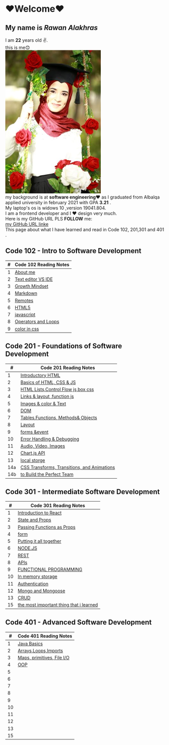 # ❤Welcome❤
## My name is *Rawan Alakhras* 
I am **22** years old ✌. <br>this is me😊<br>
![me](me.JPG)<br>
my background is at **software engineering❤** as I graduated from Albalqa applied university in february 2021 with GPA **3.21** .<br>
My laptop's os  is widows 10 ,version  19041.804.<br>
I am a frontend developer and I ❤ design very much.<br>
Here is my GitHub URL PLS **FOLLOW** me:<br>
[my GitHub URL linke](https://github.com/RawanAlakhras)<br>
This page about what   I have learned and read in Code 102, 201,301 and 401 .
## Code 102 - Intro to Software Development

| # | Code 102 Reading Notes             |
| --| ---------------------------------  |
| 1 | [About me](README.md)              |
| 2 | [Text editor VS IDE ](class-1.md)  |
| 3 | [Growth Mindset](class-2.md)       |
| 4 | [Markdown](Markdown.md)            |
| 5 | [Remotes](Remotes.md)              |
| 6 | [HTML5](HTML&css.md)               |
| 7 | [javascript](javascript.md)        |
| 8 | [Operators and Loops](OperatorsandLoops.md)|
| 9 | [color in css](color.md)|

## Code 201 - Foundations of Software Development

| #  | Code 201 Reading Notes             |
| ---| ---------------------------------- |
| 1 | [Introductory HTML](code-201/class-01.md)   |
| 2 | [Basics of HTML, CSS & JS](code-201/class-02.md)    |
| 3 | [HTML Lists,Control Flow js,box css](code-201/class-03.md) |
| 4 | [Links & layout ,function js](code-201/class-04.md)        |
| 5 | [Images & color & Text](code-201/class-05.md)        |
| 6 | [DOM](code-201/class-06.md)                 |
| 7 | [Tables,Functions, Methods& Objects](code-201/class-07.md)                    |
| 8 | [Layout](code-201/class-08.md)                                 |
| 9 | [forms &event ](code-201/class-09.md)                                   |
| 10 | [Error Handling & Debugging](code-201/class-10.md)  |
| 11 | [Audio, Video, Images](code-201/class-11.md)        |
| 12 | [Chart.js API](code-201/class-12.md)        |
| 13 | [local storge](code-201/class-13.md)        |
| 14a | [CSS Transforms, Transitions, and Animations](code-201/class-14a.md)                    |
| 14b | [to Build the Perfect Team](code-201/class-14b.md)   

## Code 301 - Intermediate Software Development


| #  | Code 301 Reading Notes             |
| ---| ---------------------------------- |
| 1 |[Introduction to React](code-301/class-01.md)  |
| 2 |[State and Props](code-301/class-02.md) |
| 3 |[Passing Functions as Props](code-301/class-03.md)  |
| 4 |[form](code-301/class-04.md)     |
| 5 |[Putting it all together](code-301/class-05.md)    |
| 6 |[NODE.JS](code-301/class-06.md)        |
| 7 |[REST](code-301/class-07.md)                    |
| 8 |[APIs](code-301/class-08.md)                      |
| 9 |[FUNCTIONAL PROGRAMMING](code-301/class-09.md)  |
| 10 |[In memory storage](code-301/class-10.md)   |
| 11 |[Authentication](code-301/class-11.md)    |
| 12 |[Mongo and Mongoose](code-301/class-12.md)  |
| 13 | [CRUD](code-301/class-13.md)    |
| 15 |[the most important thing that i learned](code-301/class-15.md)                   |


## Code 401 - Advanced Software Development          


| #  | Code 401 Reading Notes             |
| ---| ---------------------------------- |
| 1 |[Java Basics](code-401/class-01.md) |
| 2 |[Arrays,Loops,Imports](code-401/class-02.md) |
| 3 |[Maps, primitives, File I/O](code-401/class-03.md)  |
| 4 | [OOP](code-401/class-04.md)|
| 5 |  |
| 6 |   |
| 7 |  |
| 8 | |
| 9 |  |
| 10 | |
| 11 |  |
| 12 | |
| 13 |     |
| 15 |                 |


